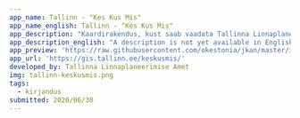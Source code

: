 ```yaml
---
app_name: Tallinn - "Kes Kus Mis"
app_name_english: Tallinn - "Kes Kus Mis"
app_description: "Kaardirakendus, kust saab vaadata Tallinna Linnaplaneerimise Ameti töötajate tööpiirkondi (Tallinna Linnaplaneerimise Amet)."
app_description_english: "A description is not yet available in English"
app_preview: 'https://raw.githubusercontent.com/okestonia/jkan/master/img/tallinn-keskusmis.png'
app_url: 'https://gis.tallinn.ee/keskusmis/'
developed_by: Tallinna Linnaplaneerimise Amet
img: tallinn-keskusmis.png
tags:
  - kirjandus
submitted: 2020/06/30
---
```

